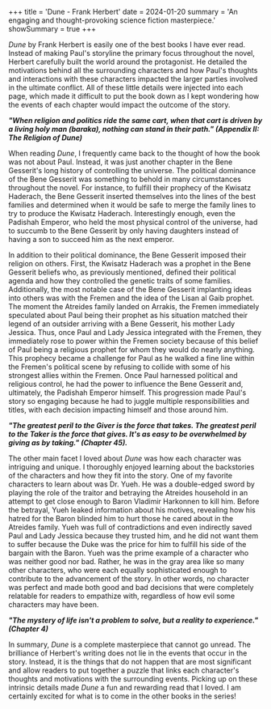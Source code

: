 +++
title = 'Dune - Frank Herbert'
date = 2024-01-20
summary = 'An engaging and thought-provoking science fiction masterpiece.'
showSummary = true
+++

*Dune* by Frank Herbert is easily one of the best books I have ever read.
Instead of making Paul's storyline the primary focus throughout the novel,
Herbert carefully built the world around the protagonist. He detailed the
motivations behind all the surrounding characters and how Paul's thoughts and
interactions with these characters impacted the larger parties involved in the
ultimate conflict. All of these little details were injected into each page,
which made it difficult to put the book down as I kept wondering how the events
of each chapter would impact the outcome of the story.

***"When religion and politics ride the same cart, when that cart is driven by
a living holy man (baraka), nothing can stand in their path." (Appendix II: The
Religion of Dune)***

When reading *Dune*, I frequently came back to the thought of how the book was
not about Paul. Instead, it was just another chapter in the Bene Gesserit's
long history of controlling the universe. The political dominance of the Bene
Gesserit was something to behold in many circumstances throughout the novel.
For instance, to fulfill their prophecy of the Kwisatz Haderach, the Bene
Gesserit inserted themselves into the lines of the best families and determined
when it would be safe to merge the family lines to try to produce the Kwisatz
Haderach. Interestingly enough, even the Padishah Emperor, who held the most
physical control of the universe, had to succumb to the Bene Gesserit by only
having daughters instead of having a son to succeed him as the next emperor.

In addition to their political dominance, the Bene Gesserit imposed their
religion on others. First, the Kwisatz Haderach was a prophet in the Bene
Gesserit beliefs who, as previously mentioned, defined their political agenda
and how they controlled the genetic traits of some families. Additionally, the
most notable case of the Bene Gesserit implanting ideas into others was with
the Fremen and the idea of the Lisan al Gaib prophet. The moment the Atreides
family landed on Arrakis, the Fremen immediately speculated about Paul being
their prophet as his situation matched their legend of an outsider arriving with
a Bene Gesserit, his mother Lady Jessica. Thus, once Paul and Lady Jessica
integrated with the Fremen, they immediately rose to power within the Fremen
society because of this belief of Paul being a religious prophet for whom they
would do nearly anything. This prophecy became a challenge for Paul as he
walked a fine line within the Fremen's political scene by refusing to collide
with some of his strongest allies within the Fremen. Once Paul harnessed
political and religious control, he had the power to influence the Bene Gesserit
and, ultimately, the Padishah Emperor himself. This progression made Paul's
story so engaging because he had to juggle multiple responsibilities and
titles, with each decision impacting himself and those around him.

***"The greatest peril to the Giver is the force that takes. The greatest peril
to the Taker is the force that gives. It's as easy to be overwhelmed by giving
as by taking." (Chapter 45).***

The other main facet I loved about *Dune* was how each character was intriguing
and unique. I thoroughly enjoyed learning about the backstories of the
characters and how they fit into the story. One of my favorite characters
to learn about was Dr. Yueh. He was a double-edged sword by playing the role of
the traitor and betraying the Atreides household in an attempt to get close
enough to Baron Vladimir Harkonnen to kill him. Before the betrayal, Yueh leaked
information about his motives, revealing how his hatred for the Baron blinded
him to hurt those he cared about in the Atreides family. Yueh was full of
contradictions and even indirectly saved Paul and Lady Jessica because they
trusted him, and he did not want them to suffer because the Duke was the
price for him to fulfill his side of the bargain with the Baron. Yueh was the
prime example of a character who was neither good nor bad. Rather, he was in the
gray area like so many other characters, who were each equally sophisticated
enough to contribute to the advancement of the story. In other words, no
character was perfect and made both good and bad decisions that were completely
relatable for readers to empathize with, regardless of how evil some characters
may have been.

***"The mystery of life isn't a problem to solve, but a reality to experience."
(Chapter 4)***

In summary, *Dune* is a complete masterpiece that cannot go unread. The
brilliance of Herbert's writing does not lie in the events that occur in the
story. Instead, it is the things that do not happen that are most significant
and allow readers to put together a puzzle that links each character's thoughts
and motivations with the surrounding events. Picking up on these intrinsic
details made *Dune* a fun and rewarding read that I loved. I am certainly
excited for what is to come in the other books in the series!
